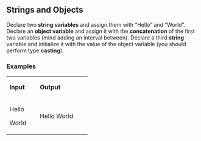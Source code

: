 <h2>Strings and Objects</h2>
<p>Declare two <strong>string variables</strong> and assign them with &ldquo;Hello&rdquo; and &ldquo;World&rdquo;. Declare an <strong>object variable</strong> and assign it with the <strong>concatenation</strong> of the first two variables (mind adding an interval between). Declare a third <strong>string</strong> variable and initialize it with the value of the object variable (you should perform type <strong>casting</strong>).</p>
<h3>Examples</h3>
<table>
<tbody>
<tr>
<td width="64">
<p><strong>Input</strong></p>
</td>
<td width="117">
<p><strong>Output</strong></p>
</td>
</tr>
<tr>
<td width="64">
<p>Hello</p>
<p>World</p>
</td>
<td width="117">
<p>Hello World</p>
</td>
</tr>
</tbody>
</table>
<p>&nbsp;</p>